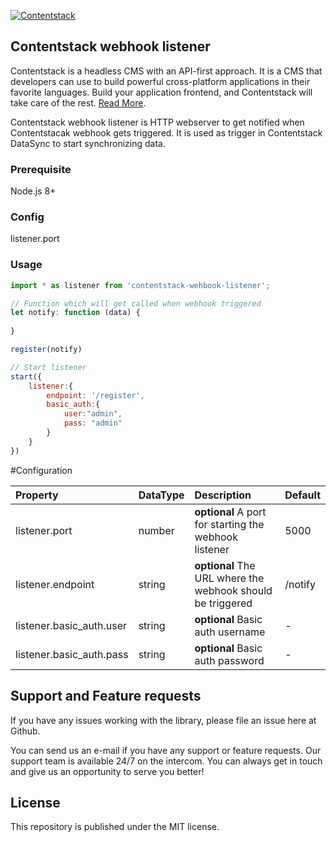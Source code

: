 [![Contentstack](https://www.contentstack.com/docs/static/images/contentstack.png)](https://www.contentstack.com/)
## Contentstack webhook listener

Contentstack is a headless CMS with an API-first approach. It is a CMS that developers can use to build powerful cross-platform applications in their favorite languages. Build your application frontend, and Contentstack will take care of the rest. [Read More](https://www.contentstack.com/). 

Contentstack webhook listener is HTTP webserver to get notified when Contentstacak webhook gets triggered. It is used as trigger in Contentstack DataSync to start synchronizing data.

### Prerequisite

Node.js 8+

### Config

listener.port

### Usage

```js
import * as listener from 'contentstack-wehbook-listener';

// Function which will get called when webhook triggered
let notify: function (data) {
     
}

register(notify)

// Start listener 
start({
	listener:{
		endpoint: '/register',
		basic_auth:{
			user:"admin",
			pass: "admin"
		}
	}	
})

```
#Configuration

| Property       | DataType     | Description | Default |
| :------------- | :---------- | :---------- | :---------- |
|  listener.port | number      |  **optional** A port for starting the webhook listener |5000|
|  listener.endpoint | string      |  **optional** The URL where the webhook should be triggered |/notify|
|  listener.basic_auth.user | string      |  **optional** Basic auth username |-|
|  listener.basic_auth.pass | string      |  **optional** Basic auth password |-|


## Support and Feature requests
If you have any issues working with the library, please file an issue here at Github.

You can send us an e-mail if you have any support or feature requests. Our support team is available 24/7 on the intercom. You can always get in touch and give us an opportunity to serve you better!

## License
This repository is published under the MIT license.

